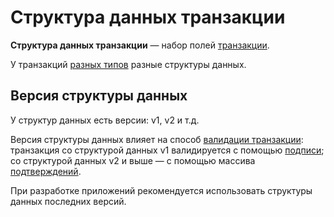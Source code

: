 # Структура данных транзакции

**Структура данных транзакции** — набор полей [транзакции](/blockchain/transaction.md).

У транзакций [разных типов](/blockchain/transaction-type.md) разные структуры данных.

## Версия структуры данных

У структур данных есть версии: v1, v2 и т.д.

Версия структуры данных влияет на способ [валидации транзакции](/blockchain/transaction-validation.md): транзакция со структурой данных v1 валидируется с помощью [подписи](/blockchain/transaction-signature.md); со структурой данных v2 и выше — с помощью массива [подтверждений](/blockchain/transaction-proof.md).

При разработке приложений рекомендуется использовать структуры данных последних версий.
